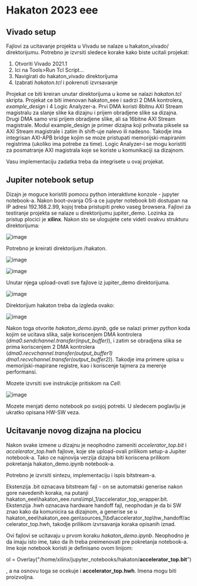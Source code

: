 # Hakaton 2023 eee

## Vivado setup

Fajlovi za ucitavanje projekta u Vivadu se nalaze u hakaton_vivado/ direktorijumu. Potrebno je izvrsiti sledece korake kako biste ucitali projekat:

1. Otvoriti Vivado 2021.1
2. Ici na Tools>Run Tcl Script...
3. Navigirati do hakaton_vivado direktorijuma
4. Izabrati *hakaton.tcl* i pokrenuti izvrsavanje

Projekat ce biti kreiran unutar direktorijuma u kome se nalazi *hakaton.tcl* skripta. Projekat ce biti imenovan hakaton_eee i sadrzi 2 DMA kontrolera, *example_design* i 4 Logic Analyzer-a. Prvi DMA koristi 8bitnu AXI Stream magistralu za slanje slike ka dizajnu i prijem obradjene slike sa dizajna. Drugi DMA samo vrsi prijem obradjene slike, ali sa 16bitne AXI Stream magistrale. Modul example_design je primer dizajna koji prihvata piksele sa AXI Stream magistrale i zatim ih shift-uje nalevo ili nadesno. Takodje ima integrisan AXI-APB bridge kojim se moze pristupati memorijski-mapiranim registrima (ukoliko ima potrebe za time). Logic Analyzer-i se mogu koristiti za posmatranje AXI magistrala koje se koriste u komunikaciji sa dizajnom.  

Vasu implementaciju zadatka treba da integrisete u ovaj projekat. 

## Jupiter notebook setup

Dizajn je moguce koristiti pomocu python interaktivne konzole - jupyter notebook-a. Nakon boot-ovanja OS-a ce jupyter notebook biti dostupan na IP adresi 192.168.2.99, kojoj treba pristupiti preko vaseg browsera. Fajlovi za testiranje projekta se nalaze u direktorijumu jupiter_demo. Lozinka za pristup plocici je **xilinx**. Nakon sto se ulogujete cete videti ovakvu strukturu direktorijuma:

![image](https://user-images.githubusercontent.com/99603657/236697221-3d9ed968-1206-4253-a797-4a7c12a1441e.png)

Potrebno je kreirati direktorijum /hakaton.

![image](https://user-images.githubusercontent.com/99603657/236697275-039e660e-f784-488f-abaf-5544995b0c95.png)

![image](https://user-images.githubusercontent.com/99603657/236701612-4abf47b1-5122-4ec4-afa5-b1f1ee8d1164.png)


Unutar njega upload-ovati sve fajlove iz jupiter_demo direktorijuma. 

![image](https://user-images.githubusercontent.com/99603657/236701658-9977c5a7-f3a3-4d18-9bf0-48437c0699f6.png)

Direktorijum hakaton treba da izgleda ovako:

![image](https://user-images.githubusercontent.com/99603657/236697509-e0f00643-d01a-48ea-a90b-f67fedebdae0.png)

Nakon toga otvorite *hakaton_demo.ipynb*, gde se nalazi primer *python* koda kojim se ucitava slika, salje koriscenjem DMA kontrolera (*dma0.sendchannel.transfer(input_buffer)*), i zatim se obradjena slika se prima koriscenjem 2 DMA kontrolera (*dma0.recvchannel.transfer(output_buffer1)
dma1.recvchannel.transfer(output_buffer2)*). Takodje ima primere upisa u memorijski-mapirane registre, kao i koriscenje tajmera za merenje performansi.

Mozete izvrsiti sve instrukcije pritiskom na *Cell*:

![image](https://user-images.githubusercontent.com/99603657/236701736-84ed1af4-1890-4658-ad8a-aa07a521820d.png)

Mozete menjati demo notebook po svojoj potrebi. U sledecem poglavlju je ukratko opisana HW-SW veza.

## Ucitavanje novog dizajna na plocicu

Nakon svake izmene u dizajnu je neophodno zameniti *accelerator_top.bit* i *accelerator_top.hwh* fajlove, koje ste upload-ovali prilikom setup-a Jupiter notebook-a. Tako ce najnovija verzija dizajna biti koriscena prilikom pokretanja hakaton_demo.ipynb notebook-a. 

Potrebno je izvrsiti sintezu, implementaciju i ispis bitstream-a. 

Ekstenzija .bit oznacava bitstream fajl - on se automatski generise nakon gore navedenih koraka, na putanji hakaton_eee\hakaton_eee.runs\impl_1/accelerator_top_wrapper.bit. Ekstenzija .hwh oznacava hardware handoff fajl, neophodan je da bi SW znao kako da komunicira sa dizajnom, a generise se u hakaton_eee\hakaton_eee.gen\sources_1\bd\accelerator_top\hw_handoff/accelerator_top.hwh, takodje prilikom izvrsavanja koraka opisanih iznad. 

Ovi fajlovi se ucitavaju u prvom koraku *hakaton_demo.ipynb*. Neophodno je da imaju isto ime, tako da ih treba preimenovati pre pokretanja notebook-a. Ime koje notebook koristi  je definisano ovom linijom:

ol = Overlay("/home/xilinx/jupyter_notebooks/hakaton/**accelerator_top.bit**")

, a na osnovu toga se ocekuje i **accelerator_top.hwh**. Imena mogu biti proizvoljna.
